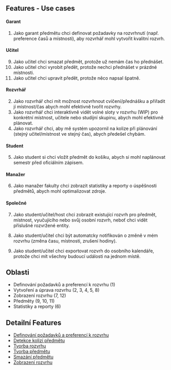 ## Features - Use cases

#### Garant

1. Jako garant předmětu chci definovat požadavky na rozvrhnutí (např. preference časů a místnosti), aby rozvrhář mohl
   vytvořit kvalitní rozvrh.

#### Učitel

9. Jako učitel chci smazat předmět, protože už nemám čas ho přednášet.
10. Jako učitel chci vyrobit předět, protože nechci přednášet v prázdné místnosti.
11. Jako učitel chci upravit předět, protože něco napsal špatně.

#### Rozvrhář

2. Jako rozvrhář chci mít možnost rozvrhnout cvičení/přednášku a přiřadit jí místnost/čas abych mohl efektivně tvořit
   rozvrhy.
3. Jako rozvrhář chci interaktivně vidět volné sloty v rozvrhu (WIP) pro konkrétní místnost, učitele nebo studijní
   skupinu, abych mohl efektivně plánovat.
4. Jako rozvrhář chci, aby mě systém upozornil na kolize při plánování (stejný učitel/místnost ve stejný čas), abych
   předešel chybám.

#### Student

5. Jako student si chci vložit předmět do košíku, abych si mohl naplánovat semestr před oficiálním zápisem.

#### Manažer

6. Jako manažer fakulty chci zobrazit statistiky a reporty o úspěšnosti předmětů, abych mohl optimalizovat zdroje.

#### Společné

7. Jako student/učitel/host chci zobrazit existující rozvrh pro předmět, místnost, vyučujícího nebo svůj osobní rozvrh,
   neboť chci vidět příslušné rozvržené entity.
8. Jako student/učitel chci být automatcky notifikován o změně v mém rozvrhu (změna času, místnosti, zrušení hodiny).

12. Jako student/učitel chci exportovat rozvrh do osobního kalendáře, protože chci mít všechny budoucí události na
    jednom místě.

## Oblasti

- Definování požadavků a preferencí k rozvrhu (1)
- Vytvoření a úprava rozvrhu (2, 3, 4, 5, 8)
- Zobrazení rozvrhu (7, 12)
- Předměty (9, 10, 11)
- Statistiky a reporty (6)

## Detailní Features

- [Definování požadavků a preferencí k rozvrhu](features/garant_kriteria_predmetu.md)  
- [Detekce kolizí předmětu](features/rozvrhar_detekce_kolizi.md)  
- [Tvorba rozvrhu](features/rozvrhar_tvorba_rozvrhu.md)  
- [Tvorba předmětu](features/ucitel_tvorba_predmetu.md)  
- [Smazání předmětu](features/ucitel_predmet_smazani.md)
- [Zobrazení rozvrhu](features/uzivatel_zobrazeni_rozvrhu_predmetu.md)